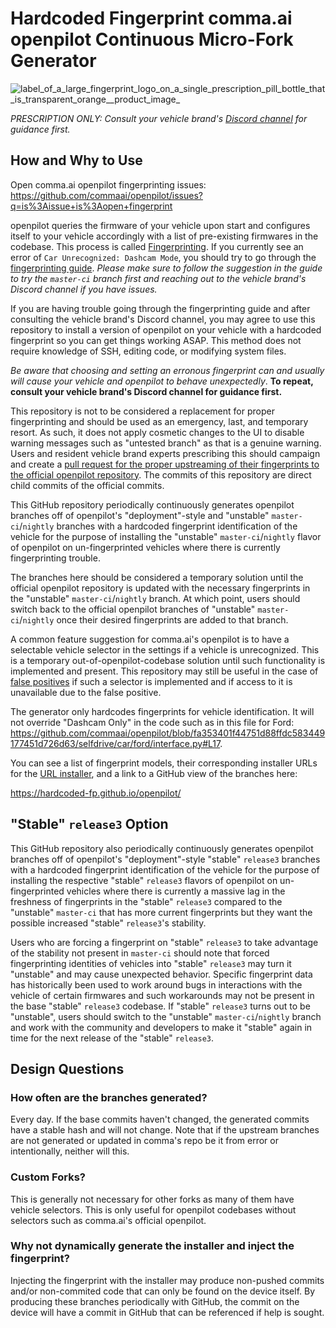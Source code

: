 # Hardcoded Fingerprint comma.ai openpilot Continuous Micro-Fork Generator

![label_of_a_large_fingerprint_logo_on_a_single_prescription_pill_bottle_that_is_transparent_orange__product_image_](https://github.com/hardcoded-fp/openpilot/assets/5363/e209996e-d1dc-45ff-8745-c5fbeea4573c)

*PRESCRIPTION ONLY: Consult your vehicle brand's [Discord channel](https://discord.comma.ai) for guidance first.*

## How and Why to Use

Open comma.ai openpilot fingerprinting issues: https://github.com/commaai/openpilot/issues?q=is%3Aissue+is%3Aopen+fingerprint

openpilot queries the firmware of your vehicle upon start and configures itself to your vehicle accordingly with a list of pre-existing firmwares in the codebase. This process is called [Fingerprinting](https://github.com/commaai/openpilot/wiki/Fingerprinting). If you currently see an error of `Car Unrecognized: Dashcam Mode`, you should try to go through the [fingerprinting guide](https://github.com/commaai/openpilot/wiki/Fingerprinting). *Please make sure to follow the suggestion in the guide to try the `master-ci` branch first and reaching out to the vehicle brand's Discord channel if you have issues.*

If you are having trouble going through the fingerprinting guide and after consulting the vehicle brand's Discord channel, you may agree to use this repository to install a version of openpilot on your vehicle with a hardcoded fingerprint so you can get things working ASAP. This method does not require knowledge of SSH, editing code, or modifying system files.

_Be aware that choosing and setting an erronous fingerprint can and usually will cause your vehicle and openpilot to behave unexpectedly_. **To repeat, consult your vehicle brand's Discord channel for guidance first.**

This repository is not to be considered a replacement for proper fingerprinting and should be used as an emergency, last, and temporary resort. As such, it does not apply cosmetic changes to the UI to disable warning messages such as "untested branch" as that is a genuine warning. Users and resident vehicle brand experts prescribing this should campaign and create a [pull request for the proper upstreaming of their fingerprints to the official openpilot repository](https://github.com/commaai/openpilot/pulls). The commits of this repository are direct child commits of the official commits.

This GitHub repository periodically continuously generates openpilot branches off of openpilot's "deployment"-style and "unstable" `master-ci`/`nightly` branches with a hardcoded fingerprint identification of the vehicle for the purpose of installing the "unstable" `master-ci`/`nightly` flavor of openpilot on un-fingerprinted vehicles where there is currently fingerprinting trouble.

The branches here should be considered a temporary solution until the official openpilot repository is updated with the necessary fingerprints in the "unstable" `master-ci`/`nightly` branch. At which point, users should switch back to the official openpilot branches of "unstable" `master-ci`/`nightly` once their desired fingerprints are added to that branch.

A common feature suggestion for comma.ai's openpilot is to have a selectable vehicle selector in the settings if a vehicle is unrecognized. This is a temporary out-of-openpilot-codebase solution until such functionality is implemented and present. This repository may still be useful in the case of [false positives](https://github.com/commaai/openpilot/issues/28483) if such a selector is implemented and if access to it is unavailable due to the false positive.

The generator only hardcodes fingerprints for vehicle identification. It will not override "Dashcam Only" in the code such as in this file for Ford: https://github.com/commaai/openpilot/blob/fa353401f44751d88ffdc583449177451d726d63/selfdrive/car/ford/interface.py#L17.

You can see a list of fingerprint models, their corresponding installer URLs for the [URL installer](https://github.com/commaai/openpilot/wiki/Forks#url-installers-at-installation-screen), and a link to a GitHub view of the branches here:

https://hardcoded-fp.github.io/openpilot/

## "Stable" `release3` Option

This GitHub repository also periodically continuously generates openpilot branches off of openpilot's "deployment"-style "stable" `release3` branches with a hardcoded fingerprint identification of the vehicle for the purpose of installing the respective "stable" `release3` flavors of openpilot on un-fingerprinted vehicles where there is currently a massive lag in the freshness of fingerprints in the "stable" `release3` compared to the "unstable" `master-ci` that has more current fingerprints but they want the possible increased "stable" `release3`'s stability.

Users who are forcing a fingerprint on "stable" `release3` to take advantage of the stability not present in `master-ci` should note that forced fingerprinting identities of vehicles into "stable" `release3` may turn it "unstable" and may cause unexpected behavior. Specific fingerprint data has historically been used to work around bugs in interactions with the vehicle of certain firmwares and such workarounds may not be present in the base "stable" `release3` codebase. If "stable" `release3` turns out to be "unstable", users should switch to the "unstable" `master-ci`/`nightly` branch and work with the community and developers to make it "stable" again in time for the next release of the "stable" `release3`.

## Design Questions

### How often are the branches generated?

Every day. If the base commits haven't changed, the generated commits have a stable hash and will not change. Note that if the upstream branches are not generated or updated in comma's repo be it from error or intentionally, neither will this.

### Custom Forks?

This is generally not necessary for other forks as many of them have vehicle selectors. This is only useful for openpilot codebases without selectors such as comma.ai's official openpilot.

### Why not dynamically generate the installer and inject the fingerprint?

Injecting the fingerprint with the installer may produce non-pushed commits and/or non-commited code that can only be found on the device itself. By producing these branches periodically with GitHub, the commit on the device will have a commit in GitHub that can be referenced if help is sought.
